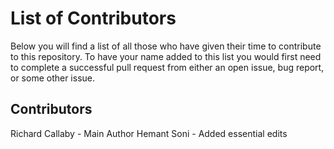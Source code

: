 # List of Contributors

Below you will find a list of all those who have given their time to contribute to this repository. To have your name added to this list you would first need to complete a successful pull request from either an open issue, bug report, or some other issue.

## Contributors

Richard Callaby - Main Author
Hemant Soni - Added essential edits